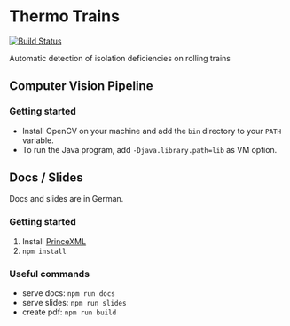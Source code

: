 # Thermo Trains
[![Build Status](https://travis-ci.org/sebastianhaeni/thermotrains.svg?branch=master)](https://travis-ci.org/sebastianhaeni/thermotrains)

Automatic detection of isolation deficiencies on rolling trains

## Computer Vision Pipeline

### Getting started

* Install OpenCV on your machine and add the `bin` directory to your `PATH` variable.
* To run the Java program, add `-Djava.library.path=lib` as VM option.


## Docs / Slides

Docs and slides are in German.

### Getting started

1. Install [PrinceXML](https://www.princexml.com/)
2. `npm install`

### Useful commands

* serve docs: `npm run docs`
* serve slides: `npm run slides`
* create pdf: `npm run build`
